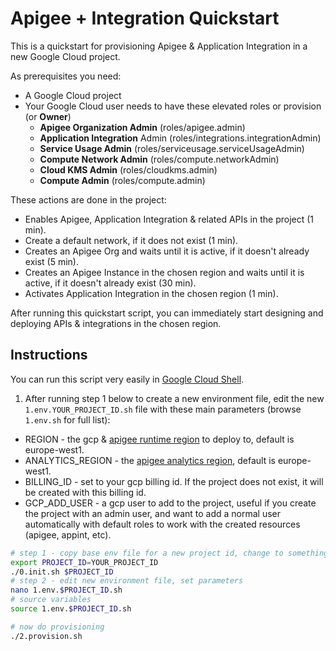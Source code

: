 # Apigee + Integration Quickstart
This is a quickstart for provisioning Apigee & Application Integration in a new Google Cloud project.

As prerequisites you need:
- A Google Cloud project
- Your Google Cloud user needs to have these elevated roles or provision (or **Owner**)
  - **Apigee Organization Admin** (roles/apigee.admin)
  - **Application Integration** Admin (roles/integrations.integrationAdmin)
  - **Service Usage Admin** (roles/serviceusage.serviceUsageAdmin)
  - **Compute Network Admin** (roles/compute.networkAdmin)
  - **Cloud KMS Admin** (roles/cloudkms.admin)
  - **Compute Admin** (roles/compute.admin)

These actions are done in the project:
- Enables Apigee, Application Integration & related APIs in the project (1 min).
- Create a default network, if it does not exist (1 min).
- Creates an Apigee Org and waits until it is active, if it doesn't already exist (5 min).
- Creates an Apigee Instance in the chosen region and waits until it is active, if it doesn't already exist (30 min).
- Activates Application Integration in the chosen region (1 min).

After running this quickstart script, you can immediately start designing and deploying APIs & integrations in the chosen region.

## Instructions
You can run this script very easily in [Google Cloud Shell](https://shell.cloud.google.com).

1. After running step 1 below to create a new environment file, edit the new `1.env.YOUR_PROJECT_ID.sh` file with these main parameters (browse `1.env.sh` for full list):
  - REGION - the gcp & [apigee runtime region](https://cloud.google.com/apigee/docs/locations#available-apigee-runtime-regions) to deploy to, default is europe-west1.
  - ANALYTICS_REGION - the [apigee analytics region](https://cloud.google.com/apigee/docs/locations#available-apigee-api-analytics-regions), default is europe-west1.
  - BILLING_ID - set to your gcp billing id. If the project does not exist, it will be created with this billing id.
  - GCP_ADD_USER - a gcp user to add to the project, useful if you create the project with an admin user, and want to add a normal user automatically with default roles to work with the created resources (apigee, appint, etc).

```sh
# step 1 - copy base env file for a new project id, change to something unique
export PROJECT_ID=YOUR_PROJECT_ID
./0.init.sh $PROJECT_ID
# step 2 - edit new environment file, set parameters
nano 1.env.$PROJECT_ID.sh
# source variables
source 1.env.$PROJECT_ID.sh

# now do provisioning
./2.provision.sh
```